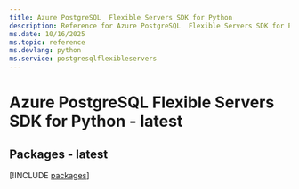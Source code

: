 ```yaml
---
title: Azure PostgreSQL  Flexible Servers SDK for Python
description: Reference for Azure PostgreSQL  Flexible Servers SDK for Python
ms.date: 10/16/2025
ms.topic: reference
ms.devlang: python
ms.service: postgresqlflexibleservers
---
```

# Azure PostgreSQL  Flexible Servers SDK for Python - latest
## Packages - latest
[!INCLUDE [packages](postgresql--flexible-servers-index.md)]